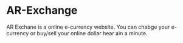 # AR-Exchange
AR Exchane is a online e-currency website. You can chabge your e-currency or buy/sell your online dollar hear ain a minute.
